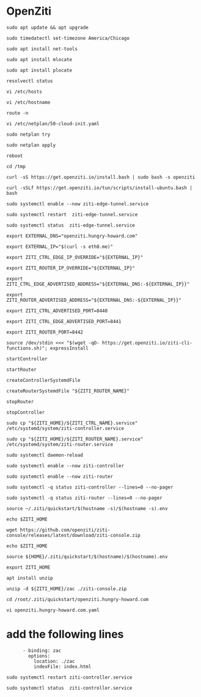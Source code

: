 # OpenZiti
```
sudo apt update && apt upgrade
```
```
sudo timedatectl set-timezone America/Chicago
```
```
sudo apt install net-tools
```
```
sudo apt install mlocate
```
```
sudo apt install plocate
```
```
resolvectl status
```
```
vi /etc/hosts
```
```
vi /etc/hostname
```
```
route -n
```
```
vi /etc/netplan/50-cloud-init.yaml
```
```
sudo netplan try
```
```
sudo netplan apply
```
```
reboot
```
```
cd /tmp
```
```
curl -sS https://get.openziti.io/install.bash | sudo bash -s openziti
```
```
curl -sSLf https://get.openziti.io/tun/scripts/install-ubuntu.bash | bash
```
```
sudo systemctl enable --now ziti-edge-tunnel.service
```
```
sudo systemctl restart  ziti-edge-tunnel.service
```
```
sudo systemctl status  ziti-edge-tunnel.service
```
```
export EXTERNAL_DNS="openziti.hungry-howard.com"
```
```
export EXTERNAL_IP="$(curl -s eth0.me)"
```
``` 
export ZITI_CTRL_EDGE_IP_OVERRIDE="${EXTERNAL_IP}"
```
```
export ZITI_ROUTER_IP_OVERRIDE="${EXTERNAL_IP}"
```
```
export ZITI_CTRL_EDGE_ADVERTISED_ADDRESS="${EXTERNAL_DNS:-${EXTERNAL_IP}}"
```
```
export ZITI_ROUTER_ADVERTISED_ADDRESS="${EXTERNAL_DNS:-${EXTERNAL_IP}}"
```
```
export ZITI_CTRL_ADVERTISED_PORT=8440
```
```
export ZITI_CTRL_EDGE_ADVERTISED_PORT=8441
```
```
export ZITI_ROUTER_PORT=8442
```
```
source /dev/stdin <<< "$(wget -qO- https://get.openziti.io/ziti-cli-functions.sh)"; expressInstall
```
```
startController
```
```
startRouter
```
```
createControllerSystemdFile
```
```
createRouterSystemdFile "${ZITI_ROUTER_NAME}"
```
```
stopRouter
```
```
stopController
```
```
sudo cp "${ZITI_HOME}/${ZITI_CTRL_NAME}.service" /etc/systemd/system/ziti-controller.service
```
```
sudo cp "${ZITI_HOME}/${ZITI_ROUTER_NAME}.service" /etc/systemd/system/ziti-router.service
```
```
sudo systemctl daemon-reload
```
```
sudo systemctl enable --now ziti-controller
```
```
sudo systemctl enable --now ziti-router
```
```
sudo systemctl -q status ziti-controller --lines=0 --no-pager
```
```
sudo systemctl -q status ziti-router --lines=0 --no-pager
```
```
source ~/.ziti/quickstart/$(hostname -s)/$(hostname -s).env
```
```
echo $ZITI_HOME
```
```
wget https://github.com/openziti/ziti-console/releases/latest/download/ziti-console.zip
```
```
echo $ZITI_HOME
```
```
source ${HOME}/.ziti/quickstart/$(hostname)/$(hostname).env
```
```
export ZITI_HOME
```
```
apt install unzip
```
```
unzip -d ${ZITI_HOME}/zac ./ziti-console.zip
```
```
cd /root/.ziti/quickstart/openziti.hungry-howard.com
```
```
vi openziti.hungry-howard.com.yaml
```

# add the following lines
	     
```
      - binding: zac
        options:
          location: ./zac
          indexFile: index.html
```
```
sudo systemctl restart ziti-controller.service
```
```
sudo systemctl status  ziti-controller.service
```   
   

